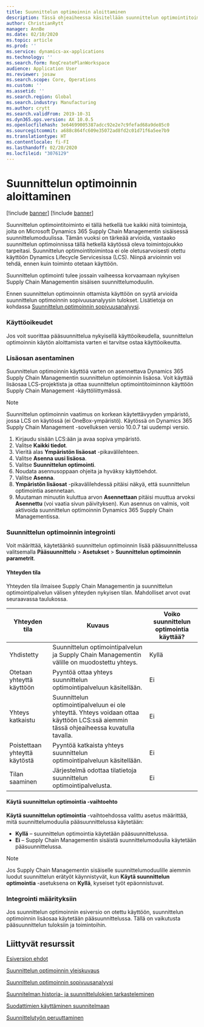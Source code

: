```yaml
---
title: Suunnittelun optimoinnin aloittaminen
description: Tässä ohjeaiheessa käsitellään suunnittelun optimointitoiminnon käytön aloittamisesta.
author: ChristianRytt
manager: AnnBe
ms.date: 02/10/2020
ms.topic: article
ms.prod: ''
ms.service: dynamics-ax-applications
ms.technology: ''
ms.search.form: ReqCreatePlanWorkspace
audience: Application User
ms.reviewer: josaw
ms.search.scope: Core, Operations
ms.custom: ''
ms.assetid: ''
ms.search.region: Global
ms.search.industry: Manufacturing
ms.author: crytt
ms.search.validFrom: 2019-10-31
ms.dyn365.ops.version: AX 10.0.5
ms.openlocfilehash: 3e64699005387adcc92e2e7c9fefad68a9de85c0
ms.sourcegitcommit: a688c864fc609e35072ad8fd2c01d71f6a5ee7b9
ms.translationtype: HT
ms.contentlocale: fi-FI
ms.lasthandoff: 02/20/2020
ms.locfileid: "3076129"
---
```

# <a name="get-started-with-planning-optimization"></a>Suunnittelun optimoinnin aloittaminen

[!include [banner](../../includes/preview-banner.md)]
[!include [banner](../../includes/banner.md)]

Suunnittelun optimointitoiminto ei tällä hetkellä tue kaikki niitä toimintoja, joita on Microsoft Dynamics 365 Supply Chain Managementin sisäisessä suunnittelumoduulissa. Tämän vuoksi on tärkeää arvioida, vastaako suunnittelun optimoinnissa tällä hetkellä käytössä oleva toimintojoukko tarpeitasi. Suunnittelun optimointitoimintoa ei ole oletusarvoisesti otettu käyttöön Dynamics Lifecycle Servicesissa (LCS). Niinpä arvioinnin voi tehdä, ennen kuin toiminto otetaan käyttöön.

Suunnittelun optimointi tulee jossain vaiheessa korvaamaan nykyisen Supply Chain Managementin sisäisen suunnittelumoduulin.

Ennen suunnittelun optimoinnin ottamista käyttöön on syytä arvioida suunnittelun optimoinnin sopivuusanalyysin tulokset. Lisätietoja on kohdassa [Suunnittelun optimoinnin sopivuusanalyysi](planning-optimization-fit-analysis.md).

### <a name="licensing"></a>Käyttöoikeudet

Jos voit suorittaa pääsuunnittelua nykyisellä käyttöoikeudella, suunnittelun optimoinnin käytön aloittamista varten ei tarvitse ostaa käyttöoikeutta.

### <a name="install-the-add-in"></a>Lisäosan asentaminen

Suunnittelun optimoinnin käyttöä varten on asennettava Dynamics 365 Supply Chain Managementin suunnittelun optimoinnin lisäosa. Voit käyttää lisäosaa LCS-projektista ja ottaa suunnittelun optimointitoiminnon käyttöön Supply Chain Management -käyttöliittymässä.

> [!NOTE]
> Suunnittelun optimoinnin vaatimus on korkean käytettävyyden ympäristö, jossa LCS on käytössä (ei OneBox-ympäristö). Käytössä on Dynamics 365 Supply Chain Management -sovelluksen versio 10.0.7 tai uudempi versio.

1. Kirjaudu sisään LCS:ään ja avaa sopiva ympäristö.
1. Valitse **Kaikki tiedot**.
1. Vieritä alas **Ympäristön lisäosat** -pikavälilehteen.
1. Valitse **Asenna uusi lisäosa**.
1. Valitse **Suunnittelun optimointi**.
1. Noudata asennusoppaan ohjeita ja hyväksy käyttöehdot.
1. Valitse **Asenna**.
1. **Ympäristön lisäosat** -pikavälilehdessä pitäisi näkyä, että suunnittelun optimointia asennetaan.
1. Muutaman minuutin kuluttua arvon **Asennettaan** pitäisi muuttua arvoksi **Asennettu** (voi vaatia sivun päivityksen). Kun asennus on valmis, voit aktivoida suunnittelun optimoinnin Dynamics 365 Supply Chain Managementissa.

### <a name="planning-optimization-integration"></a>Suunnittelun optimoinnin integrointi

Voit määrittää, käytetäänkö suunnittelun optimoinnin lisää pääsuunnittelussa valitsemalla **Pääsuunnittelu** \> **Asetukset** \> **Suunnittelun optimoinnin parametrit**.

#### <a name="connection-status"></a>Yhteyden tila

Yhteyden tila ilmaisee Supply Chain Managementin ja suunnittelun optimointipalvelun välisen yhteyden nykyisen tilan. Mahdolliset arvot ovat seuraavassa taulukossa.

| Yhteyden tila | Kuvaus | Voiko suunnittelun optimointia käyttää? |
|---|---|---|
| Yhdistetty | Suunnittelun optimointipalvelun ja Supply Chain Managementin välille on muodostettu yhteys. | Kyllä |
| Otetaan yhteyttä käyttöön | Pyyntöä ottaa yhteys suunnittelun optimointipalveluun käsitellään. | Ei |
| Yhteys katkaistu | Suunnittelun optimointipalveluun ei ole yhteyttä. Yhteys voidaan ottaa käyttöön LCS:ssä aiemmin tässä ohjeaiheessa kuvatulla tavalla. | Ei |
| Poistettaan yhteyttä käytöstä | Pyyntöä katkaista yhteys suunnittelun optimointipalveluun käsitellään. | Ei |
| Tilan saaminen | Järjestelmä odottaa tilatietoja suunnittelun optimointipalvelusta. | Ei |

#### <a name="the-use-planning-optimization-option"></a>Käytä suunnittelun optimointia -vaihtoehto

**Käytä suunnittelun optimointia** -vaihtoehdossa valittu asetus määrittää, mitä suunnittelumoduulia pääsuunnittelussa käytetään:

- **Kyllä** – suunnittelun optimointia käytetään pääsuunnittelussa.
- **Ei** – Supply Chain Managementin sisäistä suunnittelumoduulia käytetään pääsuunnittelussa.

> [!NOTE]
> Jos Supply Chain Managementin sisäiselle suunnittelumoduulille aiemmin luodut suunnittelun erätyöt käynnistyvät, kun **Käytä suunnittelun optimointia** -asetuksena on **Kyllä**, kyseiset työt epäonnistuvat.

### <a name="integration-with-the-setup"></a>Integrointi määrityksiin

Jos suunnittelun optimoinnin esiversio on otettu käyttöön, suunnittelun optimoinnin lisäosaa käytetään pääsuunnittelussa. Tällä on vaikutusta pääsuunnittelun tuloksiin ja toimintoihin.

## <a name="related-resources"></a>Liittyvät resurssit

[Esiversion ehdot](https://go.microsoft.com/fwlink/?linkid=2015274)

[Suunnittelun optimoinnin yleiskuvaus](planning-optimization-overview.md)

[Suunnittelun optimoinnin sopivuusanalyysi](planning-optimization-fit-analysis.md)

[Suunnitelman historia- ja suunnittelulokien tarkasteleminen](plan-history-logs.md)

[Suodattimien käyttäminen suunnitelmaan](plan-filters.md)

[Suunnittelutyön peruuttaminen](cancel-planning-job.md)
